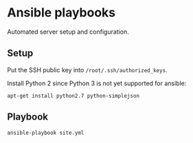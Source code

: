 # Ansible playbooks

Automated server setup and configuration.

## Setup

Put the SSH public key into `/root/.ssh/authorized_keys`.

Install Python 2 since Python 3 is not yet supported for ansible:

```
apt-get install python2.7 python-simplejson
```

## Playbook

```
ansible-playbook site.yml
```
